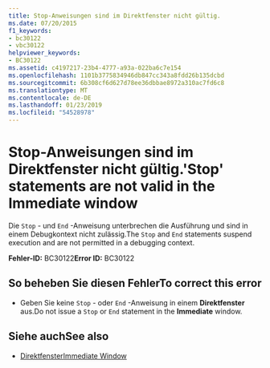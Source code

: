 ```yaml
---
title: Stop-Anweisungen sind im Direktfenster nicht gültig.
ms.date: 07/20/2015
f1_keywords:
- bc30122
- vbc30122
helpviewer_keywords:
- BC30122
ms.assetid: c4197217-23b4-4777-a93a-022ba6c7e154
ms.openlocfilehash: 1101b3775834946db847cc343a8fdd26b135dcbd
ms.sourcegitcommit: 6b308cf6d627d78ee36dbbae8972a310ac7fd6c8
ms.translationtype: MT
ms.contentlocale: de-DE
ms.lasthandoff: 01/23/2019
ms.locfileid: "54528978"
---
```

# <a name="stop-statements-are-not-valid-in-the-immediate-window"></a><span data-ttu-id="5900c-102">Stop-Anweisungen sind im Direktfenster nicht gültig.</span><span class="sxs-lookup"><span data-stu-id="5900c-102">'Stop' statements are not valid in the Immediate window</span></span>
<span data-ttu-id="5900c-103">Die `Stop` - und `End` -Anweisung unterbrechen die Ausführung und sind in einem Debugkontext nicht zulässig.</span><span class="sxs-lookup"><span data-stu-id="5900c-103">The `Stop` and `End` statements suspend execution and are not permitted in a debugging context.</span></span>  
  
 <span data-ttu-id="5900c-104">**Fehler-ID:** BC30122</span><span class="sxs-lookup"><span data-stu-id="5900c-104">**Error ID:** BC30122</span></span>  
  
## <a name="to-correct-this-error"></a><span data-ttu-id="5900c-105">So beheben Sie diesen Fehler</span><span class="sxs-lookup"><span data-stu-id="5900c-105">To correct this error</span></span>  
  
-   <span data-ttu-id="5900c-106">Geben Sie keine `Stop` - oder `End` -Anweisung in einem **Direktfenster** aus.</span><span class="sxs-lookup"><span data-stu-id="5900c-106">Do not issue a `Stop` or `End` statement in the **Immediate** window.</span></span>  
  
## <a name="see-also"></a><span data-ttu-id="5900c-107">Siehe auch</span><span class="sxs-lookup"><span data-stu-id="5900c-107">See also</span></span>
- [<span data-ttu-id="5900c-108">Direktfenster</span><span class="sxs-lookup"><span data-stu-id="5900c-108">Immediate Window</span></span>](/visualstudio/ide/reference/immediate-window)
